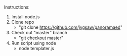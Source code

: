 Instructions:
1)  Install node.js
2)  Clone repo
    - "git clone https://github.com/jygsaw/panoramaed"
3)  Check out "master" branch
    - "git checkout master"
4)  Run script using node
    - node templater.js <template file> <data file> <output file>
    - "node templater.js template.panoramatemplate data.json output.html"

Assumptions:
- "EACH" tokens will not be surrounded by html
- "EACH" tokens will only appear once per line
- substitution tokens may appear more than once per line
